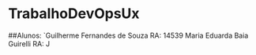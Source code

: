 # TrabalhoDevOpsUx

##Alunos:
`Guilherme Fernandes de Souza RA: 14539
Maria Eduarda Baia Guirelli RA:
J
